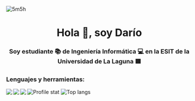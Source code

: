 ![5m5h](https://github.com/Dario-Fajardo/Dario-Fajardo/assets/114748553/974bd72f-1cfc-4401-835b-08e8a6c65358)

<h1 align="center">Hola 👋, soy Darío</h1>
<h3 align="center">Soy estudiante 📚 de Ingeniería Informática 💻 en la ESIT de la Universidad de La Laguna 🟪</h3>

<h3 align="left">Lenguajes y herramientas:</h3>
<img align="left" src=https://img.shields.io/badge/shell_script-%23121011.svg?style=for-the-badge&logo=gnu-bash&logoColor=white>
<img align="left" src=https://img.shields.io/badge/c++-%2300599C.svg?style=for-the-badge&logo=c%2B%2B&logoColor=white>
<img align="left" src=https://img.shields.io/badge/python-3670A0?style=for-the-badge&logo=python&logoColor=ffdd54>

![Profile stat](https://github-readme-stats.vercel.app/api?username=Dario-Fajardo&show_icons=true&theme=radical&include_all_commits=true) ![Top langs](https://github-readme-stats.vercel.app/api/top-langs/?username=Dario-Fajardo&exclude_repo=dotfiles&theme=radical&size_weight=0.5&count_weight=0.5&langs_count=10&hide_progress=true)
